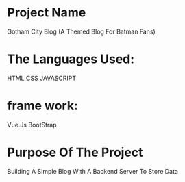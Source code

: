 # Project Name
Gotham City Blog
(A Themed Blog For Batman Fans)

# The Languages Used:
HTML
CSS
JAVASCRIPT

# frame work:
Vue.Js
BootStrap

# Purpose Of The Project
Building A Simple Blog With A Backend Server To Store Data

